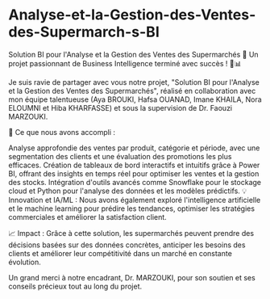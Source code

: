 # Analyse-et-la-Gestion-des-Ventes-des-Supermarch-s-BI
Solution BI pour l'Analyse et la Gestion des Ventes des Supermarchés
🎉 Un projet passionnant de Business Intelligence terminé avec succès ! 🛒📊

Je suis ravie de partager avec vous notre projet, "Solution BI pour l'Analyse et la Gestion des Ventes des Supermarchés", réalisé en collaboration avec mon équipe talentueuse (Aya BROUKI, Hafsa OUANAD, Imane KHAILA, Nora ELOUMNI et Hiba KHARFASSE) et sous la supervision de Dr. Faouzi MARZOUKI.

🚀 Ce que nous avons accompli :

Analyse approfondie des ventes par produit, catégorie et période, avec une segmentation des clients et une évaluation des promotions les plus efficaces.
Création de tableaux de bord interactifs et intuitifs grâce à Power BI, offrant des insights en temps réel pour optimiser les ventes et la gestion des stocks.
Intégration d'outils avancés comme Snowflake pour le stockage cloud et Python pour l'analyse des données et les modèles prédictifs.
💡 Innovation et IA/ML : Nous avons également exploré l'intelligence artificielle et le machine learning pour prédire les tendances, optimiser les stratégies commerciales et améliorer la satisfaction client.

📈 Impact : Grâce à cette solution, les supermarchés peuvent prendre des décisions basées sur des données concrètes, anticiper les besoins des clients et améliorer leur compétitivité dans un marché en constante évolution.

Un grand merci à notre encadrant, Dr. MARZOUKI, pour son soutien et ses conseils précieux tout au long du projet.

